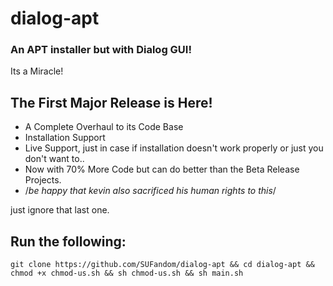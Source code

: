 # dialog-apt

### An APT installer but with Dialog GUI! 

Its a Miracle!

## The First Major Release is Here!

- A Complete Overhaul to its Code Base
- Installation Support
- Live Support, just in case if installation doesn't work properly or just you don't want to..
- Now with 70% More Code but can do better than the Beta Release Projects.
- /*be happy that kevin also sacrificed his human rights to this*/

just ignore that last one.

## Run the following:

```
git clone https://github.com/SUFandom/dialog-apt && cd dialog-apt && chmod +x chmod-us.sh && sh chmod-us.sh && sh main.sh
```

